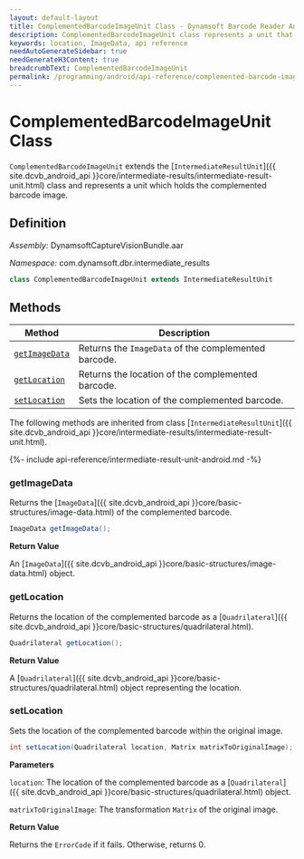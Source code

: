 ```yaml
---
layout: default-layout
title: ComplementedBarcodeImageUnit Class - Dynamsoft Barcode Reader Android Edition
description: ComplementedBarcodeImageUnit class represents a unit that contains complemented barcode image data. It inherits from the IntermediateResultUnit class.
keywords: location, ImageData, api reference
needAutoGenerateSidebar: true
needGenerateH3Content: true
breadcrumbText: ComplementedBarcodeImageUnit
permalink: /programming/android/api-reference/complemented-barcode-image-unit.html
---
```


# ComplementedBarcodeImageUnit Class

`ComplementedBarcodeImageUnit` extends the [`IntermediateResultUnit`]({{ site.dcvb_android_api }}core/intermediate-results/intermediate-result-unit.html) class and represents a unit which holds the complemented barcode image.

## Definition

*Assembly:* DynamsoftCaptureVisionBundle.aar

*Namespace:* com.dynamsoft.dbr.intermediate_results

```java
class ComplementedBarcodeImageUnit extends IntermediateResultUnit
```

## Methods

| Method | Description |
| ------ | ----------- |
| [`getImageData`](#getimagedata) | Returns the `ImageData` of the complemented barcode.|
| [`getLocation`](#getlocation) | Returns the location of the complemented barcode.|
| [`setLocation`](#setlocation) | Sets the location of the complemented barcode.|

The following methods are inherited from class [`IntermediateResultUnit`]({{ site.dcvb_android_api }}core/intermediate-results/intermediate-result-unit.html).

{%- include api-reference/intermediate-result-unit-android.md -%}

### getImageData

Returns the [`ImageData`]({{ site.dcvb_android_api }}core/basic-structures/image-data.html) of the complemented barcode.

```java
ImageData getImageData();
```

**Return Value**

An [`ImageData`]({{ site.dcvb_android_api }}core/basic-structures/image-data.html) object.

### getLocation

Returns the location of the complemented barcode as a [`Quadrilateral`]({{ site.dcvb_android_api }}core/basic-structures/quadrilateral.html).

```java
Quadrilateral getLocation();
```

**Return Value**

A [`Quadrilateral`]({{ site.dcvb_android_api }}core/basic-structures/quadrilateral.html) object representing the location.
### setLocation

Sets the location of the complemented barcode within the original image.

```java
int setLocation(Quadrilateral location, Matrix matrixToOriginalImage);
```

**Parameters**

`location`: The location of the complemented barcode as a [`Quadrilateral`]({{ site.dcvb_android_api }}core/basic-structures/quadrilateral.html) object.

`matrixToOriginalImage`: The transformation `Matrix` of the original image.

**Return Value**

Returns the `ErrorCode` if it fails. Otherwise, returns 0.
